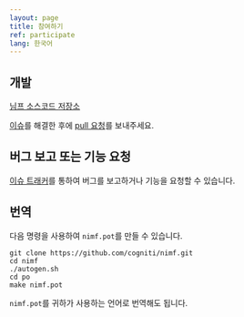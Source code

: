 ```yaml
---
layout: page
title: 참여하기
ref: participate
lang: 한국어
---
```


## 개발

[님프 소스코드 저장소](https://github.com/cogniti/nimf)

[이슈](https://github.com/cogniti/nimf/issues)를 해결한 후에 [pull 요청](https://github.com/cogniti/nimf/pulls)를 보내주세요.

## 버그 보고 또는 기능 요청

[이슈 트래커](https://github.com/cogniti/nimf/issues)를 통하여 버그를 보고하거나 기능을 요청할 수 있습니다.

## 번역

다음 명령을 사용하여 `nimf.pot`를 만들 수 있습니다.


```
git clone https://github.com/cogniti/nimf.git
cd nimf
./autogen.sh
cd po
make nimf.pot
```

`nimf.pot`를 귀하가 사용하는 언어로 번역해도 됩니다.
